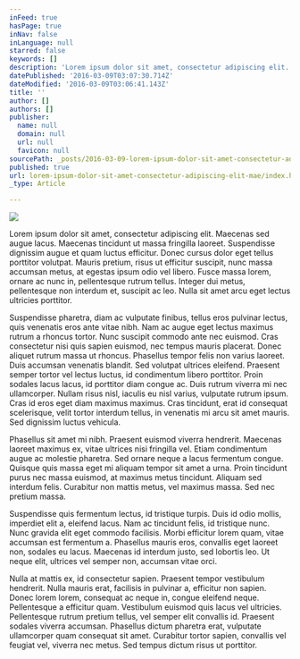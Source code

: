 ```yaml
---
inFeed: true
hasPage: true
inNav: false
inLanguage: null
starred: false
keywords: []
description: 'Lorem ipsum dolor sit amet, consectetur adipiscing elit. Maecenas sed augue lacus. Maecenas tincidunt ut massa fringilla laoreet. Suspendisse dignissim augue et quam luctus efficitur. Donec cursus dolor eget tellus porttitor volutpat. Mauris pretium, risus ut efficitur suscipit, nunc massa accumsan metus, at egestas ipsum odio vel libero. Fusce massa lorem, ornare ac nunc in, pellentesque rutrum tellus. Integer dui metus, pellentesque non interdum et, suscipit ac leo. Nulla sit amet arcu eget lectus ultricies porttitor.'
datePublished: '2016-03-09T03:07:30.714Z'
dateModified: '2016-03-09T03:06:41.143Z'
title: ''
author: []
authors: []
publisher:
  name: null
  domain: null
  url: null
  favicon: null
sourcePath: _posts/2016-03-09-lorem-ipsum-dolor-sit-amet-consectetur-adipiscing-elit-mae.md
published: true
url: lorem-ipsum-dolor-sit-amet-consectetur-adipiscing-elit-mae/index.html
_type: Article

---
```

![](https://the-grid-user-content.s3-us-west-2.amazonaws.com/7bc917e8-86cd-48b5-a20e-529a3903bfaa.jpg)

Lorem ipsum dolor sit amet, consectetur adipiscing elit. Maecenas sed augue lacus. Maecenas tincidunt ut massa fringilla laoreet. Suspendisse dignissim augue et quam luctus efficitur. Donec cursus dolor eget tellus porttitor volutpat. Mauris pretium, risus ut efficitur suscipit, nunc massa accumsan metus, at egestas ipsum odio vel libero. Fusce massa lorem, ornare ac nunc in, pellentesque rutrum tellus. Integer dui metus, pellentesque non interdum et, suscipit ac leo. Nulla sit amet arcu eget lectus ultricies porttitor.

Suspendisse pharetra, diam ac vulputate finibus, tellus eros pulvinar lectus, quis venenatis eros ante vitae nibh. Nam ac augue eget lectus maximus rutrum a rhoncus tortor. Nunc suscipit commodo ante nec euismod. Cras consectetur nisi quis sapien euismod, nec tempus mauris placerat. Donec aliquet rutrum massa ut rhoncus. Phasellus tempor felis non varius laoreet. Duis accumsan venenatis blandit. Sed volutpat ultrices eleifend. Praesent semper tortor vel lectus luctus, id condimentum libero porttitor. Proin sodales lacus lacus, id porttitor diam congue ac. Duis rutrum viverra mi nec ullamcorper. Nullam risus nisl, iaculis eu nisl varius, vulputate rutrum ipsum. Cras id eros eget diam maximus maximus. Cras tincidunt, erat id consequat scelerisque, velit tortor interdum tellus, in venenatis mi arcu sit amet mauris. Sed dignissim luctus vehicula.

Phasellus sit amet mi nibh. Praesent euismod viverra hendrerit. Maecenas laoreet maximus ex, vitae ultrices nisi fringilla vel. Etiam condimentum augue ac molestie pharetra. Sed ornare neque a lacus fermentum congue. Quisque quis massa eget mi aliquam tempor sit amet a urna. Proin tincidunt purus nec massa euismod, at maximus metus tincidunt. Aliquam sed interdum felis. Curabitur non mattis metus, vel maximus massa. Sed nec pretium massa.

Suspendisse quis fermentum lectus, id tristique turpis. Duis id odio mollis, imperdiet elit a, eleifend lacus. Nam ac tincidunt felis, id tristique nunc. Nunc gravida elit eget commodo facilisis. Morbi efficitur lorem quam, vitae accumsan est fermentum a. Phasellus mauris eros, convallis eget laoreet non, sodales eu lacus. Maecenas id interdum justo, sed lobortis leo. Ut neque elit, ultrices vel semper non, accumsan vitae orci.

Nulla at mattis ex, id consectetur sapien. Praesent tempor vestibulum hendrerit. Nulla mauris erat, facilisis in pulvinar a, efficitur non sapien. Donec lorem lorem, consequat ac neque in, congue eleifend neque. Pellentesque a efficitur quam. Vestibulum euismod quis lacus vel ultricies. Pellentesque rutrum pretium tellus, vel semper elit convallis id. Praesent sodales viverra accumsan. Phasellus dictum pharetra erat, vulputate ullamcorper quam consequat sit amet. Curabitur tortor sapien, convallis vel feugiat vel, viverra nec metus. Sed tempus dictum risus ut porttitor.